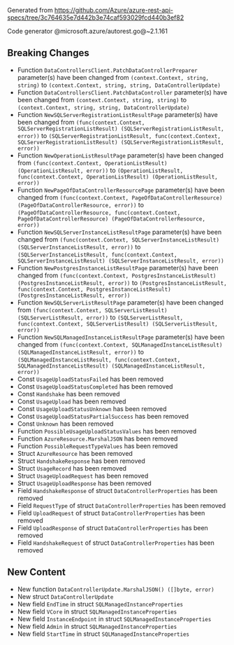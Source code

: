 Generated from https://github.com/Azure/azure-rest-api-specs/tree/3c764635e7d442b3e74caf593029fcd440b3ef82

Code generator @microsoft.azure/autorest.go@~2.1.161

## Breaking Changes

- Function `DataControllersClient.PatchDataControllerPreparer` parameter(s) have been changed from `(context.Context, string, string)` to `(context.Context, string, string, DataControllerUpdate)`
- Function `DataControllersClient.PatchDataController` parameter(s) have been changed from `(context.Context, string, string)` to `(context.Context, string, string, DataControllerUpdate)`
- Function `NewSQLServerRegistrationListResultPage` parameter(s) have been changed from `(func(context.Context, SQLServerRegistrationListResult) (SQLServerRegistrationListResult, error))` to `(SQLServerRegistrationListResult, func(context.Context, SQLServerRegistrationListResult) (SQLServerRegistrationListResult, error))`
- Function `NewOperationListResultPage` parameter(s) have been changed from `(func(context.Context, OperationListResult) (OperationListResult, error))` to `(OperationListResult, func(context.Context, OperationListResult) (OperationListResult, error))`
- Function `NewPageOfDataControllerResourcePage` parameter(s) have been changed from `(func(context.Context, PageOfDataControllerResource) (PageOfDataControllerResource, error))` to `(PageOfDataControllerResource, func(context.Context, PageOfDataControllerResource) (PageOfDataControllerResource, error))`
- Function `NewSQLServerInstanceListResultPage` parameter(s) have been changed from `(func(context.Context, SQLServerInstanceListResult) (SQLServerInstanceListResult, error))` to `(SQLServerInstanceListResult, func(context.Context, SQLServerInstanceListResult) (SQLServerInstanceListResult, error))`
- Function `NewPostgresInstanceListResultPage` parameter(s) have been changed from `(func(context.Context, PostgresInstanceListResult) (PostgresInstanceListResult, error))` to `(PostgresInstanceListResult, func(context.Context, PostgresInstanceListResult) (PostgresInstanceListResult, error))`
- Function `NewSQLServerListResultPage` parameter(s) have been changed from `(func(context.Context, SQLServerListResult) (SQLServerListResult, error))` to `(SQLServerListResult, func(context.Context, SQLServerListResult) (SQLServerListResult, error))`
- Function `NewSQLManagedInstanceListResultPage` parameter(s) have been changed from `(func(context.Context, SQLManagedInstanceListResult) (SQLManagedInstanceListResult, error))` to `(SQLManagedInstanceListResult, func(context.Context, SQLManagedInstanceListResult) (SQLManagedInstanceListResult, error))`
- Const `UsageUploadStatusFailed` has been removed
- Const `UsageUploadStatusCompleted` has been removed
- Const `Handshake` has been removed
- Const `UsageUpload` has been removed
- Const `UsageUploadStatusUnknown` has been removed
- Const `UsageUploadStatusPartialSuccess` has been removed
- Const `Unknown` has been removed
- Function `PossibleUsageUploadStatusValues` has been removed
- Function `AzureResource.MarshalJSON` has been removed
- Function `PossibleRequestTypeValues` has been removed
- Struct `AzureResource` has been removed
- Struct `HandshakeResponse` has been removed
- Struct `UsageRecord` has been removed
- Struct `UsageUploadRequest` has been removed
- Struct `UsageUploadResponse` has been removed
- Field `HandshakeResponse` of struct `DataControllerProperties` has been removed
- Field `RequestType` of struct `DataControllerProperties` has been removed
- Field `UploadRequest` of struct `DataControllerProperties` has been removed
- Field `UploadResponse` of struct `DataControllerProperties` has been removed
- Field `HandshakeRequest` of struct `DataControllerProperties` has been removed

## New Content

- New function `DataControllerUpdate.MarshalJSON() ([]byte, error)`
- New struct `DataControllerUpdate`
- New field `EndTime` in struct `SQLManagedInstanceProperties`
- New field `VCore` in struct `SQLManagedInstanceProperties`
- New field `InstanceEndpoint` in struct `SQLManagedInstanceProperties`
- New field `Admin` in struct `SQLManagedInstanceProperties`
- New field `StartTime` in struct `SQLManagedInstanceProperties`
